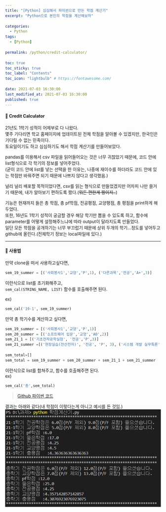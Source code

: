 ```yaml
---
title: "[Python] 심심해서 파이썬으로 만든 학점 계산기"
excerpt: "Python으로 본인의 학점을 계산해보자"

categories:
  - Python
tags:
  - [Python]

permalink: /python/credit-calculator/

toc: true
toc_sticky: true
toc_label: "Contents"
toc_icon: "lightbulb" # https://fontawesome.com/
 
date: 2021-07-03 16:30:00
last_modified_at: 2021-07-03 16:30:00
published: true
---
```


#### 🧮 Credit Calculator

21년도 1학기 성적이 어제부로 다 나왔다.  
몇주 기다리면 학교 홈페이지에 업데이트된 전체 학점을 알아볼 수 있겠지만, 한국인은 기다릴 수 없는 민족이다.  
토요일이기도 하고 심심하기도 해서 학점 계산기를 만들어보았다.  

pandas를 이용해서 csv 파일을 읽어들어오는 것은 너무 귀찮았기 때문에, 코드 안에 list형식으로 각 학기의 정보를 넣어주었다.  
(굳이 코드 안에 list를 넣는 선택을 한 이유는, 나중에 재이수를 하더라도 코드 안에 있는 학점만 바꿔주면 되기 때문에 나쁘지 않다고 생각했음.)  

널리 널리 배포할 목적이었다면, csv를 읽는 형식으로 만들었겠지만 어차피 나만 쓸거기 때문에, 내가 알아보기 편하도록 짰다.(~~뭐든 편한게 짱이지..~~)  

기능은 현재까지 들은 총 학점, 총 pf학점, 전공평점, 교양평점, 총 평점을 print하게 해두었다.  
또한, 16년도 1학기 성적이 궁금할 경우 해당 학기만 뽑을 수 있도록 하고, 함수에 parameter를 어떻게 설정해주느냐에 따라 output이 달라지도록 만들었다.  
일단 모든 학점을 공개하기는 너무 부끄럽기 때문에 상위 두개의 학기...정도를 넣어두고 github에 올린다.(전체학기 정보는 local파일에 있다.)  

---  

#### 🤔 사용법

만약 clone을 떠서 사용하고싶다면, 
```python
sem_19_summer = [('사회봉사1','교양','P',1), ('다른과목','전공','A+',3)]
```  

이런식으로 list를 초기화해주고,  
`sem_cal(STRING_NAME, LIST)` 함수를 호출해주면 된다.  

ex)  
```python
sem_cal('19-1', sem_19_summer)
```  

만약 총 학기수를 계산하고 싶다면,  

```python
sem_19_summer = [('사회봉사1','교양','P',1)]
sem_20_summer = [('소프트웨어 입문','교양','A0',2)]
sem_21_1 = [('기초전자공학실험', '전공','P',3)]
sem_21_summer =[('현장실습(전산전자)', '전공', 'P', 3), ('시스템 개발 실무특론', '교양','P',2)]

sem_total=[]
sem_total = sem_19_summer + sem_20_summer + sem_21_1 + sem_21_summer
```

이런식으로 list를 합쳐주고, 함수를 호출해주면 된다.  
ex) 
```python
sem_cal('총',sem_total)  
```

> [Github 파이썬 코드](https://github.com/kdjun97/credit_calculator)  

결과는 아래와 같다(내 학점이 이렇다는게 아니고 예시를 든 것임.)  
![output](/assets/images/post_img/credit-calculator/result.PNG)  